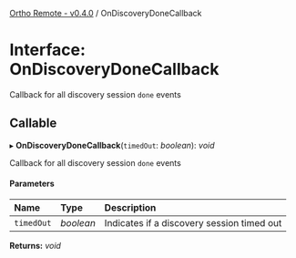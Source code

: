 [Ortho Remote - v0.4.0](../README.md) / OnDiscoveryDoneCallback

# Interface: OnDiscoveryDoneCallback

Callback for all discovery session `done` events

## Callable

▸ **OnDiscoveryDoneCallback**(`timedOut`: *boolean*): *void*

Callback for all discovery session `done` events

#### Parameters

| Name | Type | Description |
| :------ | :------ | :------ |
| `timedOut` | *boolean* | Indicates if a discovery session timed out |

**Returns:** *void*
